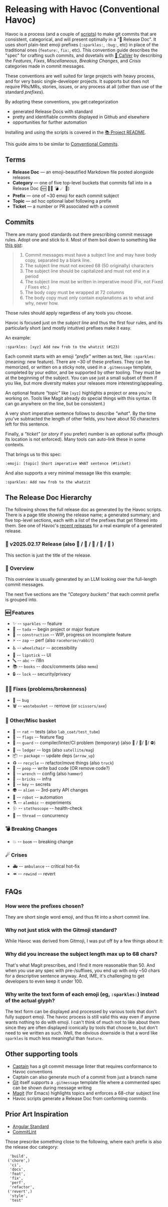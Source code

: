 # Releasing with Havoc (Conventional Havoc)

Havoc is a process (and a couple of
[scripts](https://github.com/MicahElliott/havoc/bin)) to make git commits that
are consistent, categorical, and will present optimally in a "🚀 Release Doc".
It uses short plain-text emoji prefixes (`:sparkles:`, `:bug:`, etc) in place
of the traditional ones (`feature:`, `fix:`, etc). This convention guide
describes the "spec" for crafting such commits, and dovetails with [📅
CalVer](https://calver.org/) by describing the _Features_, _Fixes_,
_Miscellaneous_, _Breaking Changes_, and _Crisis_ categories made in commit
messages.

These conventions are well suited for large projects with heavy process, and
for very basic single-developer projects. It supports but does not require
PRs/MRs, stories, issues, or any process at all (other than use of the
standard _prefixes_).

By adopting these conventions, you get:categorization

- generated Release Docs with standard
- pretty and identifiable commits displayed in Github and elsewhere
- opportunities for further automation

Installing and using the scripts is covered in the
[📚 Project README](https://github.com/MicahElliott/havoc).

This guide aims to be similar to
[Conventional Commits](https://www.conventionalcommits.org).

## Terms

- **Release Doc** — an emoji-beautified Markdown file posted alongside releases
- **Category** — one of five top-level buckets that commits fall into in a
  Release Doc
  (🆕 🧑‍🔧 💣 ☄ 🧺)
- **Prefix** — one of ~30 emoji for each commit subject
- **Topic** — ad hoc optional label following a prefix
- **Ticket** — a number or PR associated with a commit

## Commits

There are many good standards out there prescribing commit message rules. Adopt
one and stick to it. Most of them boil down to something like
[this gist](https://gist.github.com/turbo/efb8d57c145e00dc38907f9526b60f17):

> 1. Commit messages must have a subject line and may have body copy, separated by a blank line.
> 2. The subject line must not exceed 68 (50 originally) characters
> 3. The subject line should be capitalized and must not end in a period
> 4. The subject line must be written in imperative mood (Fix, not Fixed / Fixes etc.)
> 5. The body copy must be wrapped at 72 columns
> 6. The body copy must only contain explanations as to what and why, never how.

Those rules should apply regardless of any tools you choose.

Havoc is focused just on the _subject line_ and thus the first four rules,
and its particularly short (and mostly intuitive) prefixes make it easy.

An example:

```
:sparkles: [xyz] Add new frob to the whatzit (#123)
```

Each commit starts with an emoji _"prefix"_ written as text, like:
`:sparkles:` (meaning: new feature). There are ~30 of these prefixes. They can
be memorized, or written on a sticky note, used in a `.gitmessage` template,
completed by your editor, and be supported by other tooling. They must be at
the beginning of the subject. You can use just a small subset of them if you
like, but more diversity makes your releases more interesting/appealing.

An optional feature _"topic"_ like `[xyz]` highlights a project or area you're
working on. Tools like Magit already do special things with this syntax. (It
can go anywhere on the line, but be consistent.)

A very short imperative sentence follows to describe _"what"_. By the time
you've subtracted the length of other fields, you have about 50 characters
left for this sentence.

Finally, a _"ticket"_ (or _story_ if you prefer) number is an optional suffix
(though its location is not enforced). Many tools can auto-link these in some
contexts.

That brings us to this spec:

```
:emoji: [topic] Short imperative WHAT sentence (#ticket)
```

And also supports a very minimal message like this example:

```
:sparkles: Add new frob to the whatzit
```

## The Release Doc Hierarchy

The following shows the full release doc as generated by the Havoc scripts.
There is a page title showing the release name; a generated summary; and five
top-level sections, each with a list of the prefixes that get filtered into
them. See one of Havoc's [recent
releases](https://github.com/MicahElliott/havoc/releases/tag/v2025.02.20) for
a real example of a generated release.

### 🚀 v2025.02.17 Release (also 📣 /  📀 / 🥁 / 🎺 / 🎀 )

This section is just the title of the release.

### 📓 Overview  <!-- (or Summary, 📣 ) -->

This overview is usually generated by an LLM looking over the full-length
commit messages.

The next five sections are the _"Category buckets"_ that each commit prefix is
grouped into.

### 🆕 Features <!-- (or `mushroom`) -->

- ✨ -- `sparkles` -- feature
- 🎉 -- `tada` -- begin project or major feature
- 🚧 -- `construction` -- WIP, progress on incomplete feature
- ⚡ -- `zap` -- perf (also `racehorse/rabbit`)
- ♿ -- `wheelchair` -- accessibility
- 💄 -- `lipstick` -- UI
- 🔤 -- `abc` -- i18n
- 📚 -- `books` -- docs/comments (also `memo`)
- 🔒 -- `lock` -- security/privacy

### 🧑‍🔧 Fixes (problems/brokenness)

- 🐛 -- `bug`
- 🗑 -- `wastebasket` -- remove (or `scissors/axe`)

### 🧺 Other/Misc basket  <!-- (or 🥅) (non-user facing) -->

- 🐀 -- `rat` -- tests (also `lab_coat/test_tube`)
- 🎏 -- `flags` -- feature flag
- 💂 -- `guard` -- compiler/linter/CI problem (temporary) (also 🚨 / 🔔/ 👊/ ⛔)
- 📒 -- `ledger` -- logs (also `satellite/mag`)
- 📦 -- `package` -- update deps (`arrow_up`)
- ♻ -- `recycle` -- refactor/move things (also `truck`)
- 💩 -- `poop` -- write bad code (OR remove code?)
- 🔧 -- `wrench` -- config (also `hammer`)
- 🧱 -- `bricks` -- infra
- 🔑 -- `key` -- secrets
- 👽 -- `alien` -- 3rd-party API changes
- 🤖 -- `robot` -- automation
- ⚗ -- `alembic` -- experiments
- 🩺 -- `stethoscope` -- health-check
- 🧵 -- `thread` -- concurrency

### 💣 Breaking Changes  <!-- (or 💔 / 💥) -->

- 💥 -- `boom` -- breaking change

### ☄ Crises

- 🚑 -- `ambulance` -- critical hot-fix
- ⏪ -- `rewind` -- revert

## FAQs

### How were the prefixes chosen?

They are short single word emoji, and thus fit into a short commit line.

### Why not just stick with the Gitmoji standard?

While Havoc was derived from Gitmoji, I was put off by a few things about it:

### Why did you increase the subject length max up to 68 chars?

That's what Magit prescribes, and I find it more reasonable than 50. And when
you use any spec with pre-/suffixes, you end up with only ~50 chars for a
descriptive sentence anyway. And, IME, it's challenging to get developers to
even keep it under 100.

### Why write the text form of each emoji (eg, `:sparkles:`) instead of the actual glyph?

The text form can be displayed and processed by various tools that don't fully
support emoji. The havoc process is still valid this way even if anyone wants
nothing to do with emoji. I can't think of much not to like about them since
they are often displayed iconically by tools that choose to, but don't need to
we written as such. Well, the obvious downside is that a word like `sparkles`
is much less meaningful than `feature`.

## Other supporting tools

- [Captain](https://github.com/MicahElliott/captain/blob/main/bin/msglint)
  has a git commit message linter that requires conformance to Havoc
  conventions
- Captain can also generate much of a commit from just a branch name
- [Git](https://git-scm.com/) itself supports a `.gitmessage` template file
  where a commented spec can be shown during message writing
- [Magit](https://magit.vc/) (for Emacs) highlights topics and enforces a
  68-char subject line
- Havoc scripts generate a Release Doc from conforming commits

## Prior Art Inspiration

- [Angular Standard](https://github.com/angular/angular/blob/22b96b9/CONTRIBUTING.md#-commit-message-guidelines)
- [CommitLint](https://github.com/conventional-changelog/commitlint/tree/master/%40commitlint/config-conventional)

Those prescribe something close to the following, where each prefix is also the
release doc category:

```
  'build',
 ('chore',)
  'ci',
  'docs',
  'feat',
  'fix',
  'perf',
  'refactor',
 ('revert',)
  'style',
  'test'
```
